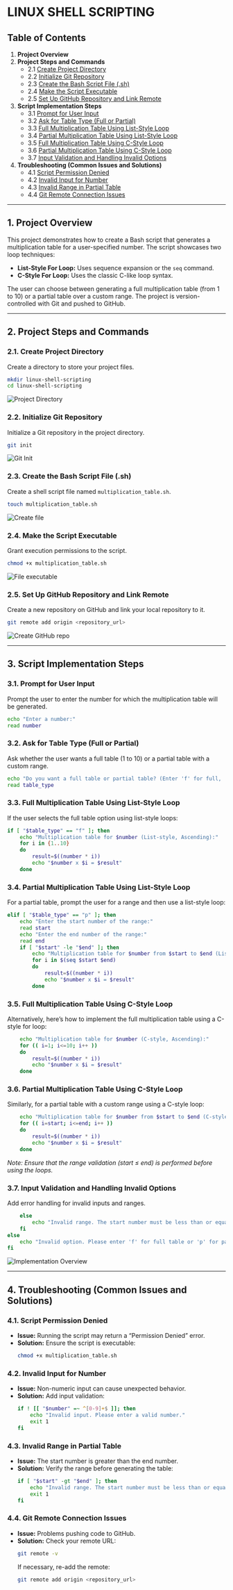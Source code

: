 # LINUX SHELL SCRIPTING

## Table of Contents

1. **Project Overview**
2. **Project Steps and Commands**
   - 2.1 [Create Project Directory](#21-create-project-directory)
   - 2.2 [Initialize Git Repository](#22-initialize-git-repository)
   - 2.3 [Create the Bash Script File (.sh)](#23-create-the-bash-script-file-sh)
   - 2.4 [Make the Script Executable](#24-make-the-script-executable)
   - 2.5 [Set Up GitHub Repository and Link Remote](#25-set-up-github-repository-and-link-remote)
3. **Script Implementation Steps**
   - 3.1 [Prompt for User Input](#31-prompt-for-user-input)
   - 3.2 [Ask for Table Type (Full or Partial)](#32-ask-for-table-type-full-or-partial)
   - 3.3 [Full Multiplication Table Using List-Style Loop](#33-full-multiplication-table-using-list-style-loop)
   - 3.4 [Partial Multiplication Table Using List-Style Loop](#34-partial-multiplication-table-using-list-style-loop)
   - 3.5 [Full Multiplication Table Using C-Style Loop](#35-full-multiplication-table-using-c-style-loop)
   - 3.6 [Partial Multiplication Table Using C-Style Loop](#36-partial-multiplication-table-using-c-style-loop)
   - 3.7 [Input Validation and Handling Invalid Options](#37-input-validation-and-handling-invalid-options)
4. **Troubleshooting (Common Issues and Solutions)**
   - 4.1 [Script Permission Denied](#41-script-permission-denied)
   - 4.2 [Invalid Input for Number](#42-invalid-input-for-number)
   - 4.3 [Invalid Range in Partial Table](#43-invalid-range-in-partial-table)
   - 4.4 [Git Remote Connection Issues](#44-git-remote-connection-issues)

---

## 1. Project Overview

This project demonstrates how to create a Bash script that generates a multiplication table for a user-specified number. The script showcases two loop techniques:
- **List-Style For Loop:** Uses sequence expansion or the `seq` command.
- **C-Style For Loop:** Uses the classic C-like loop syntax.

The user can choose between generating a full multiplication table (from 1 to 10) or a partial table over a custom range. The project is version-controlled with Git and pushed to GitHub.

---

## 2. Project Steps and Commands

### 2.1. Create Project Directory
Create a directory to store your project files.
```sh
mkdir linux-shell-scripting
cd linux-shell-scripting
```
![Project Directory](./images/01.directory.png)

### 2.2. Initialize Git Repository
Initialize a Git repository in the project directory.
```sh
git init
```
![Git Init](./images/02.git_init.png)

### 2.3. Create the Bash Script File (.sh)
Create a shell script file named `multiplication_table.sh`.
```sh
touch multiplication_table.sh
```
![Create file](./images/03.create_file.png)

### 2.4. Make the Script Executable
Grant execution permissions to the script.
```sh
chmod +x multiplication_table.sh
```
![File executable](./images/04.file_executable.png)

### 2.5. Set Up GitHub Repository and Link Remote
Create a new repository on GitHub and link your local repository to it.
```sh
git remote add origin <repository_url>
```
![Create GitHub repo](./images/05.create_github_repo.png)

---

## 3. Script Implementation Steps

### 3.1. Prompt for User Input
Prompt the user to enter the number for which the multiplication table will be generated.
```sh
echo "Enter a number:"
read number
```

### 3.2. Ask for Table Type (Full or Partial)
Ask whether the user wants a full table (1 to 10) or a partial table with a custom range.
```sh
echo "Do you want a full table or partial table? (Enter 'f' for full, 'p' for partial)"
read table_type
```

### 3.3. Full Multiplication Table Using List-Style Loop
If the user selects the full table option using list-style loops:
```sh
if [ "$table_type" == "f" ]; then
    echo "Multiplication table for $number (List-style, Ascending):"
    for i in {1..10}
    do
        result=$((number * i))
        echo "$number x $i = $result"
    done
```

### 3.4. Partial Multiplication Table Using List-Style Loop
For a partial table, prompt the user for a range and then use a list-style loop:
```sh
elif [ "$table_type" == "p" ]; then
    echo "Enter the start number of the range:"
    read start
    echo "Enter the end number of the range:"
    read end
    if [ "$start" -le "$end" ]; then
        echo "Multiplication table for $number from $start to $end (List-style):"
        for i in $(seq $start $end)
        do
            result=$((number * i))
            echo "$number x $i = $result"
        done
```

### 3.5. Full Multiplication Table Using C-Style Loop
Alternatively, here’s how to implement the full multiplication table using a C-style for loop:
```sh
    echo "Multiplication table for $number (C-style, Ascending):"
    for (( i=1; i<=10; i++ ))
    do
        result=$((number * i))
        echo "$number x $i = $result"
    done
```

### 3.6. Partial Multiplication Table Using C-Style Loop
Similarly, for a partial table with a custom range using a C-style loop:
```sh
    echo "Multiplication table for $number from $start to $end (C-style):"
    for (( i=start; i<=end; i++ ))
    do
        result=$((number * i))
        echo "$number x $i = $result"
    done
```
*Note: Ensure that the range validation (start ≤ end) is performed before using the loops.*

### 3.7. Input Validation and Handling Invalid Options
Add error handling for invalid inputs and ranges.
```sh
    else
        echo "Invalid range. The start number must be less than or equal to the end number."
    fi
else
    echo "Invalid option. Please enter 'f' for full table or 'p' for partial table."
fi
```

![Implementation Overview](./images/06.implementation.PNG)

---

## 4. Troubleshooting (Common Issues and Solutions)

### 4.1. Script Permission Denied
- **Issue:** Running the script may return a “Permission Denied” error.
- **Solution:** Ensure the script is executable:
  ```sh
  chmod +x multiplication_table.sh
  ```

### 4.2. Invalid Input for Number
- **Issue:** Non-numeric input can cause unexpected behavior.
- **Solution:** Add input validation:
  ```sh
  if ! [[ "$number" =~ ^[0-9]+$ ]]; then
      echo "Invalid input. Please enter a valid number."
      exit 1
  fi
  ```

### 4.3. Invalid Range in Partial Table
- **Issue:** The start number is greater than the end number.
- **Solution:** Verify the range before generating the table:
  ```sh
  if [ "$start" -gt "$end" ]; then
      echo "Invalid range. The start number must be less than or equal to the end number."
      exit 1
  fi
  ```

### 4.4. Git Remote Connection Issues
- **Issue:** Problems pushing code to GitHub.
- **Solution:** Check your remote URL:
  ```sh
  git remote -v
  ```
  If necessary, re-add the remote:
  ```sh
  git remote add origin <repository_url>
  ```
